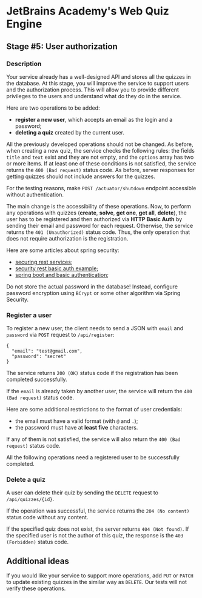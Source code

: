 # JetBrains Academy's Web Quiz Engine

## Stage #5: User authorization

### Description

<p>Your service already has a well-designed API and stores all the quizzes in the database. At this stage, you will improve the service to support users and the authorization process. This will allow you to provide different privileges to the users and understand what do they do in the service.</p>

<p>Here are two operations to be added:</p>

<ul>
	<li><strong>register a new user</strong>, which accepts an email as the login and a password;</li>
	<li><strong>deleting a quiz</strong> created by the current user.</li>
</ul>

<p>All the previously developed operations should not be changed. As before, when creating a new quiz, the service checks the following rules: the fields <code class="java">title</code> and <code class="java">text</code> exist and they are not empty, and the <code class="java">options</code> array has two or more items. If at least one of these conditions is not satisfied, the service returns the <code class="java">400 (Bad request)</code> status code. As before, server responses for getting quizzes should not include answers for the quizzes.</p>

<p><div class="alert alert-warning">For the testing reasons, make <code class="java">POST /actuator/shutdown</code> endpoint accessible without authentication.</div></p>

<p>The main change is the accessibility of these operations. Now, to perform any operations with quizzes (<strong>create</strong>, <strong>solve</strong>, <strong>get one</strong>, <strong>get all</strong>, <strong>delete</strong>), the user has to be registered and then authorized via <strong>HTTP Basic Auth</strong> by sending their email and password for each request. Otherwise, the service returns the <code class="java">401 (Unauthorized)</code> status code. Thus, the only operation that does not require authorization is the registration.</p>

<p>Here are some articles about spring security:</p>

<ul>
	<li><a target="_blank" href="https://www.springboottutorial.com/securing-rest-services-with-spring-boot-starter-security" rel="noopener noreferrer nofollow">securing rest services</a>;</li>
	<li><a target="_blank" href="https://howtodoinjava.com/spring-boot2/security-rest-basic-auth-example/" rel="noopener noreferrer nofollow">security rest basic auth example</a>;</li>
	<li><a target="_blank" href="https://www.devglan.com/spring-security/spring-boot-security-rest-basic-authentication" rel="noopener noreferrer nofollow">spring boot and basic authentication</a>;</li>
</ul>

<p><div class="alert alert-warning">Do not store the actual password in the database! Instead, configure password encryption using <code class="java">BCrypt</code> or some other algorithm via Spring Security.</div></p>

### Register a user

<p>To register a new user, the client needs to send a JSON with <code class="java">email</code> and <code class="java">password</code> via <code class="java">POST</code> request to <code class="java">/api/register</code>:</p>

<pre><code class="java">{
  "email": "test@gmail.com",
  "password": "secret"
}
</code></pre>

<p>The service returns <code class="java">200 (OK)</code> status code if the registration has been completed successfully.</p>

<p>If the <code class="java">email</code> is already taken by another user, the service will return the <code class="java">400 (Bad request)</code> status code.</p>

<p>Here are some additional restrictions to the format of user credentials:</p>

<ul>
	<li>the email must have a valid format (with <code class="java">@</code> and <code class="java">.</code>);</li>
	<li>the password must have at <strong>least five</strong> characters.</li>
</ul>

<p>If any of them is not satisfied, the service will also return the <code class="java">400 (Bad request)</code> status code.</p>

<p>All the following operations need a registered user to be successfully completed.</p>

### Delete a quiz

<p>A user can delete their quiz by sending the <code class="java">DELETE</code> request to <code class="java">/api/quizzes/{id}</code>.</p>

<p>If the operation was successful, the service returns the <code class="java">204 (No content)</code> status code without any content.</p>

<p>If the specified quiz does not exist, the server returns <code class="java">404 (Not found)</code>. If the specified user is not the author of this quiz, the response is the <code class="java">403 (Forbidden)</code> status code.</p>

<h2>Additional ideas</h2>

<p>If you would like your service to support more operations, add <code class="java">PUT</code> or <code class="java">PATCH</code> to update existing quizzes in the similar way as <code class="java">DELETE</code>. Our tests will not verify these operations.</p>